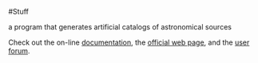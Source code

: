 #Stuff


a program that generates artificial catalogs of astronomical sources


Check out the on-line [documentation], the [official web page], and the [user forum].

[Stuff]: http://astromatic.net/software/stuff
[documentation]: http://stuff.readthedocs.org
[official web page]: http://astromatic.net/software/stuff
[user forum]: http://astromatic.net/forum/forumdisplay.php?fid=20

